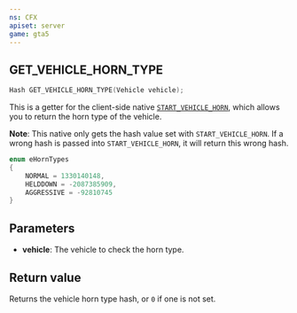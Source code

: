 ```yaml
---
ns: CFX
apiset: server
game: gta5
---
```

## GET_VEHICLE_HORN_TYPE

```c
Hash GET_VEHICLE_HORN_TYPE(Vehicle vehicle);
```

This is a getter for the client-side native [`START_VEHICLE_HORN`](https://docs.fivem.net/natives/?_0x9C8C6504B5B63D2C), which allows you to return the horn type of the vehicle.

**Note**: This native only gets the hash value set with `START_VEHICLE_HORN`. If a wrong hash is passed into `START_VEHICLE_HORN`, it will return this wrong hash.

```c
enum eHornTypes
{
    NORMAL = 1330140148,
    HELDDOWN = -2087385909,
    AGGRESSIVE = -92810745
}
```

## Parameters
* **vehicle**: The vehicle to check the horn type.

## Return value
Returns the vehicle horn type hash, or `0` if one is not set.